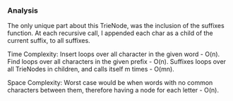 ### Analysis

The only unique part about this TrieNode, was the inclusion of the suffixes function.
At each recursive call, I appended each char as a child of the current suffix, to all suffixes.

Time Complexity:
Insert loops over all character in the given word - O(n).
Find loops over all characters in the given prefix - O(n).
Suffixes loops over all TrieNodes in children, and calls itself m times - O(mn).

Space Complexity:
Worst case would be when words with no common characters between them, therefore having a node for each letter - O(n).